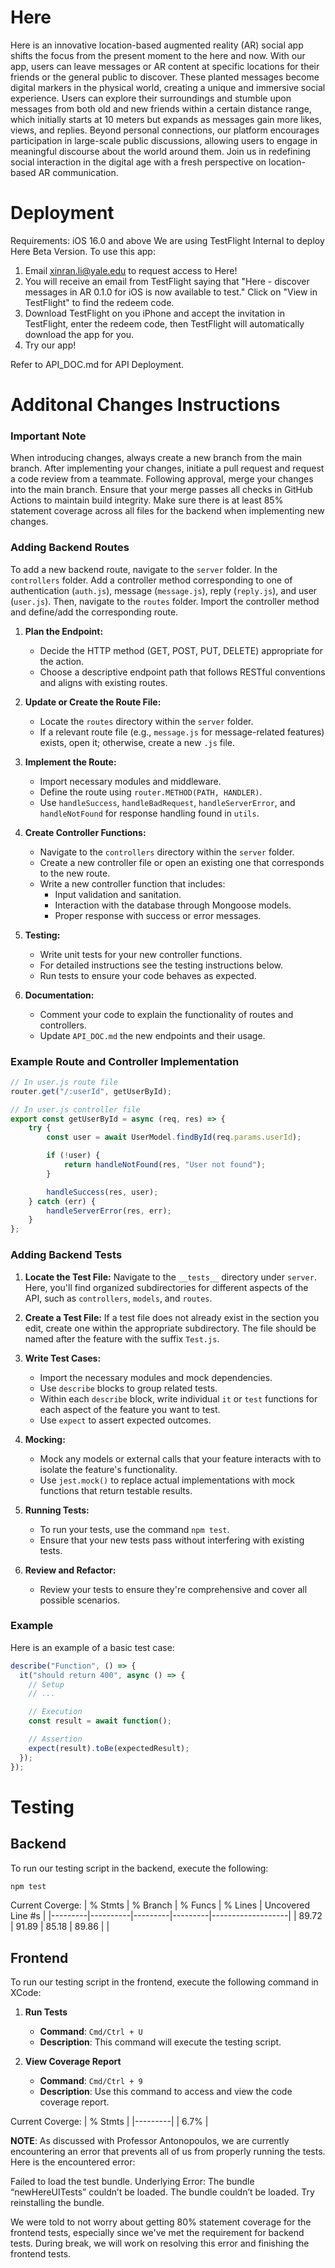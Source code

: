 # Here
Here is an innovative location-based augmented reality (AR) social app shifts the focus from the present moment to the here and now. 
With our app, users can leave messages or AR content at specific locations for their friends or the general public to discover. 
These planted messages become digital markers in the physical world, creating a unique and immersive social experience. 
Users can explore their surroundings and stumble upon messages from both old and new friends within a certain distance range, which initially starts at 10 meters but expands as messages gain more likes, views, and replies. 
Beyond personal connections, our platform encourages participation in large-scale public discussions, allowing users to engage in meaningful discourse about the world around them. 
Join us in redefining social interaction in the digital age with a fresh perspective on location-based AR communication.

# Deployment
Requirements: iOS 16.0 and above
We are using TestFlight Internal to deploy Here Beta Version. To use this app:
1. Email xinran.li@yale.edu to request access to Here!
2. You will receive an email from TestFlight saying that "Here - discover messages in AR 0.1.0 for iOS is now available to test." Click on "View in TestFlight" to find the redeem code.
3. Download TestFlight on you iPhone and accept the invitation in TestFlight, enter the redeem code, then TestFlight will automatically download the app for you.
4. Try our app!

Refer to API_DOC.md for API Deployment.

# Additonal Changes Instructions

### Important Note

When introducing changes, always create a new branch from the main branch. After implementing your changes, initiate a pull request and request a code review from a teammate. Following approval, merge your changes into the main branch. Ensure that your merge passes all checks in GitHub Actions to maintain build integrity. Make sure there is at least 85% statement coverage across all files for the backend when implementing new changes.

### Adding Backend Routes
To add a new backend route, navigate to the `server` folder. In the `controllers` folder. Add a controller method corresponding to one of authentication (`auth.js`), message (`message.js`), reply (`reply.js`), and user (`user.js`). Then, navigate to the `routes` folder. Import the controller method and define/add the corresponding route.

1. **Plan the Endpoint:**
   - Decide the HTTP method (GET, POST, PUT, DELETE) appropriate for the action.
   - Choose a descriptive endpoint path that follows RESTful conventions and aligns with existing routes.

2. **Update or Create the Route File:**
   - Locate the `routes` directory within the `server` folder.
   - If a relevant route file (e.g., `message.js` for message-related features) exists, open it; otherwise, create a new `.js` file.

3. **Implement the Route:**
   - Import necessary modules and middleware.
   - Define the route using `router.METHOD(PATH, HANDLER)`.
   - Use `handleSuccess`, `handleBadRequest`, `handleServerError`, and `handleNotFound` for response handling found in `utils`.

4. **Create Controller Functions:**
   - Navigate to the `controllers` directory within the `server` folder.
   - Create a new controller file or open an existing one that corresponds to the new route.
   - Write a new controller function that includes:
     - Input validation and sanitation.
     - Interaction with the database through Mongoose models.
     - Proper response with success or error messages.

5. **Testing:**
   - Write unit tests for your new controller functions.
   - For detailed instructions see the testing instructions below.
   - Run tests to ensure your code behaves as expected.

6. **Documentation:**
   - Comment your code to explain the functionality of routes and controllers.
   - Update `API_DOC.md` the new endpoints and their usage.

### Example Route and Controller Implementation

```javascript
// In user.js route file
router.get("/:userId", getUserById);

// In user.js controller file
export const getUserById = async (req, res) => {
	try {
		const user = await UserModel.findById(req.params.userId);

		if (!user) {
			return handleNotFound(res, "User not found");
		}

		handleSuccess(res, user);
	} catch (err) {
		handleServerError(res, err);
	}
};
```

### Adding Backend Tests

1. **Locate the Test File:** Navigate to the `__tests__` directory under `server`. Here, you'll find organized subdirectories for different aspects of the API, such as `controllers`, `models`, and `routes`.

2. **Create a Test File:** If a test file does not already exist in the section you edit, create one within the appropriate subdirectory. The file should be named after the feature with the suffix `Test.js`.

4. **Write Test Cases:**
    - Import the necessary modules and mock dependencies.
    - Use `describe` blocks to group related tests.
    - Within each `describe` block, write individual `it` or `test` functions for each aspect of the feature you want to test.
    - Use `expect` to assert expected outcomes.

5. **Mocking:**
    - Mock any models or external calls that your feature interacts with to isolate the feature's functionality.
    - Use `jest.mock()` to replace actual implementations with mock functions that return testable results.

6. **Running Tests:**
    - To run your tests, use the command `npm test`.
    - Ensure that your new tests pass without interfering with existing tests.

7. **Review and Refactor:**
    - Review your tests to ensure they're comprehensive and cover all possible scenarios.

### Example

Here is an example of a basic test case:

```javascript
describe("Function", () => {
  it("should return 400", async () => {
    // Setup
    // ...

    // Execution
    const result = await function();

    // Assertion
    expect(result).toBe(expectedResult);
  });
});
```

# Testing
## Backend
To run our testing script in the backend, execute the following:

```bash
npm test
```

Current Coverge: 
| % Stmts | % Branch | % Funcs | % Lines | Uncovered Line #s |
|---------|----------|---------|---------|-------------------|
| 89.72   | 91.89    | 85.18   | 89.86   |                   |

## Frontend
To run our testing script in the frontend, execute the following command in XCode:

1. **Run Tests**
   - **Command**: `Cmd/Ctrl + U`
   - **Description**: This command will execute the testing script.

2. **View Coverage Report**
   - **Command**: `Cmd/Ctrl + 9`
   - **Description**: Use this command to access and view the code coverage report.

Current Coverge: 
| % Stmts | 
|---------|
| 6.7%    |

**NOTE**: As discussed with Professor Antonopoulos, we are currently encountering an error
that prevents all of us from properly running the tests. Here is the encountered error:

Failed to load the test bundle. Underlying Error: The bundle “newHereUITests” couldn’t be loaded. 
The bundle couldn’t be loaded. Try reinstalling the bundle. 

We were told to not worry about getting 80% statement coverage for the frontend tests,
especially since we've met the requirement for backend tests. During break, we will 
work on resolving this error and finishing the frontend tests.